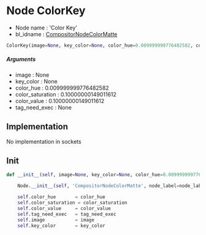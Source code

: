 # Node ColorKey

- Node name : 'Color Key'
- bl_idname : [CompositorNodeColorMatte](https://docs.blender.org/api/current/bpy.types.CompositorNodeColorMatte.html)


``` python
ColorKey(image=None, key_color=None, color_hue=0.009999999776482582, color_saturation=0.10000000149011612, color_value=0.10000000149011612, tag_need_exec=None, node_label=None, node_color=None, **kwargs)
```
##### Arguments

- image : None
- key_color : None
- color_hue : 0.009999999776482582
- color_saturation : 0.10000000149011612
- color_value : 0.10000000149011612
- tag_need_exec : None

## Implementation

No implementation in sockets

## Init

``` python
def __init__(self, image=None, key_color=None, color_hue=0.009999999776482582, color_saturation=0.10000000149011612, color_value=0.10000000149011612, tag_need_exec=None, node_label=None, node_color=None, **kwargs):

    Node.__init__(self, 'CompositorNodeColorMatte', node_label=node_label, node_color=node_color, **kwargs)

    self.color_hue       = color_hue
    self.color_saturation = color_saturation
    self.color_value     = color_value
    self.tag_need_exec   = tag_need_exec
    self.image           = image
    self.key_color       = key_color
```
